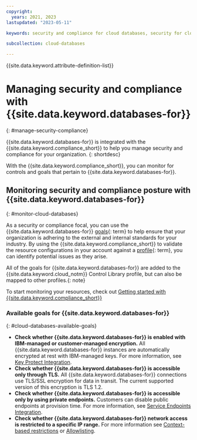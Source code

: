 ```yaml
---
copyright:
  years: 2021, 2023
lastupdated: "2023-05-11"

keywords: security and compliance for cloud databases, security for cloud databases, compliance for cloud databases, enterprisedb, redis, etcd, elasticsearch, postresgql, datastax, mongodb, rabbitmq, mysql

subcollection: cloud-databases

---
```


{{site.data.keyword.attribute-definition-list}}

# Managing security and compliance with {{site.data.keyword.databases-for}}
{: #manage-security-compliance}

{{site.data.keyword.databases-for}} is integrated with the {{site.data.keyword.compliance_short}} to help you manage security and compliance for your organization.
{: shortdesc}

With the {{site.data.keyword.compliance_short}}, you can monitor for controls and goals that pertain to {{site.data.keyword.databases-for}}.

## Monitoring security and compliance posture with {{site.data.keyword.databases-for}}
{: #monitor-cloud-databases}

As a security or compliance focal, you can use the {{site.data.keyword.databases-for}} [goals](#x2117978){: term} to help ensure that your organization is adhering to the external and internal standards for your industry. By using the {{site.data.keyword.compliance_short}} to validate the resource configurations in your account against a [profile](#x2034950){: term}, you can identify potential issues as they arise.

All of the goals for {{site.data.keyword.databases-for}} are added to the {{site.data.keyword.cloud_notm}} Control Library profile, but can also be mapped to other profiles.{: note}

To start monitoring your resources, check out [Getting started with {{site.data.keyword.compliance_short}}](/docs/security-compliance?topic-security-compliance-getting-started)

### Available goals for {{site.data.keyword.databases-for}}
{: #cloud-databases-available-goals}

* **Check whether {{site.data.keyword.databases-for}} is enabled with IBM-managed or customer-managed encryption.** All {{site.data.keyword.databases-for}} instances are automatically encrypted at rest with IBM-managed keys. For more information, see [Key Protect Integration](/docs/cloud-databases?topic=cloud-databases-key-protect).
* **Check whether {{site.data.keyword.databases-for}} is accessible only through TLS.** All {{site.data.keyword.databases-for}} connections use TLS/SSL encryption for data in transit. The current supported version of this encryption is TLS 1.2. 
* **Check whether {{site.data.keyword.databases-for}} is accessible only by using private endpoints.** Customers can disable public endpoints at provision time. For more information, see [Service Endpoints Integration](/docs/cloud-databases?topic=cloud-databases-service-endpoints).
* **Check whether {{site.data.keyword.databases-for}} network access is restricted to a specific IP range.** For more information see [Context-based restrictions](/docs/cloud-databases?topic=cloud-databases-cbr) or [Allowlisting](/docs/cloud-databases?topic=cloud-databases-allowlisting).
